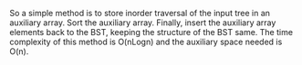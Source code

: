 So a simple method is to store inorder traversal of the input tree in an auxiliary array. Sort the auxiliary array. Finally, insert the auxiliary array elements back to the BST, keeping the structure of the BST same. The time complexity of this method is O(nLogn) and the auxiliary space needed is O(n).